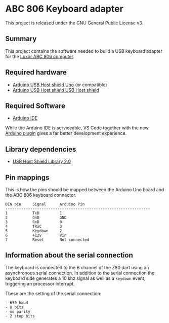 # ABC 806 Keyboard adapter

This project is released under the GNU General Public License v3.

## Summary

This project contains the software needed to build a USB keyboard adapter for the [Luxor ABC 806 computer](http://www.pc-museum.com/luxor/index.htm).

## Required hardware

- [Arduino USB Host shield Uno](https://store.arduino.cc/arduino-uno-rev3) (or compatible)
- [Arduino USB Host shield USB Host shield](https://store.arduino.cc/arduino-usb-host-shield)

## Required Software

- [Arduino IDE](https://www.arduino.cc/en/main/software)
    
While the Arduino IDE is serviceable, VS Code together with the new [Arduino plugin](https://marketplace.visualstudio.com/items?itemName=vsciot-vscode.vscode-arduino) gives a far better development experience.

## Library dependencies

- [USB Host Shield Library 2.0](https://github.com/felis/USB_Host_Shield_2.0)
    
## Pin mappings

This is how the pins should be mapped between the Arduino Uno board and the ABC 806 keyboard connector.

    DIN pin     Signal      Arduino Pin
    ----------------------------------------------------------------
    1           TxD         1
    2           GnD         GND
    3           RxD         0
    4           TRxC        3
    5           Keydown     2
    6           +12v        Vin
    7           Reset       Not connected

## Information about the serial connection

The keyboard is connected to the B channel of the Z80 dart using an asynchronous serial connection. In addition to the serial connection the keyboard side generates a 10 khz signal as well as a `keydown` event, triggering an processor interrupt.

These are the setting of the serial connection:

    - 650 baud
    - 8 bits
    - no parity
    - 2 stop bits
